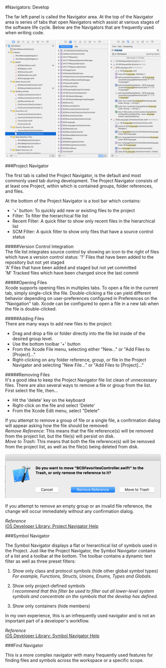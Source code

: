 #Navigators: Develop  

The far left panel is called the Navigator area. At the top of the Navigator area is series of tabs that open Navigators which assist at various stages of the software life cycle. Below are the Navigators that are frequently used when writing code.  

![developer-navigators](images/developer-navigators.png)  

###Project Navigator  

The first tab is called the Project Navigator, is the default and most commonly used tab during development. The Project Navigator consists of at least one Project, within which is contained groups, folder references, and files.

At the bottom of the Project Navigator is a tool bar which contains:  
* '+' button: To quickly add new or existing files to the project  
* Filter: To filter the hierarchical file list  
* Recent Filter: A quick filter to show only recent files in the hierarchical list  
* SCM Filter: A quick filter to show only files that have a source control status  

#####Version Control Integration  
The file list integrates source control by showing an icon to the right of files which have a version control status: '?' Files that have been added to the repository but not yet staged  
'A' Files that have been added and staged but not yet committed  
'M' Tracked files which have been changed since the last commit  

#####Opening Files  
Xcode supports opening files in multiples tabs. To open a file in the current tab, simply single-click the file. Double-clicking a file can yield different behavior depending on user-preferences configured in Preferences on the "Navigation" tab. Xcode can be configured to open a file in a new tab when the file is double-clicked.  

#####Adding Files  
There are many ways to add new files to the project:  
* Drag and drop a file or folder directly into the file list inside of the desired group level.  
* Use the bottom toolbar '+' button  
* From the Xcode File menu, selecting either "New..." or "Add Files to [Project]..."  
* Right-clicking on any folder reference, group, or file in the Project Navigator and selecting "New File..." or "Add Files to [Project]..."  

#####Removing Files  
It's a good idea to keep the Project Navigator file list clean of unnecessary files. There are also several ways to remove a file or group from the list. First select the file, then...  
* Hit the 'delete' key on the keyboard  
* Right-click on the file and select 'Delete'  
* From the Xcode Edit menu, select "Delete"  

If you attempt to remove a group of file or a single file, a confirmation dialog will appear asking how the file should be removed:  
*Remove Reference*: This means that the file reference(s) will be removed from the project list, but the file(s) will persist on disk.  
*Move to Trash*: This means that both the file reference(s) will be removed from the project list, as well as the file(s) being deleted from disk.  

![delete-confirmation-dialog](images/delete-confirmation-dialog.png)  

If you attempt to remove an empty group or an invalid file reference, the change will occur immediately without any confirmation dialog.  

*Reference*  
[iOS Developer Library: Project Navigator Help](https://developer.apple.com/library/ios/recipes/xcode_help-structure_navigator/articles/About_the_Project_Navigator.html)  

###Symbol Navigator  

The Symbol Navigator displays a flat or hierarchical list of symbols used in the Project. Just like the Project Navigator, the Symbol Navigator contains of a list and a toolbar at the bottom. The toolbar contains a dynamic text filter as well as three preset filters:  

1. Show only class and protocol symbols (hide other global symbol types)  
*For example, Functions, Structs, Unions, Enums, Types and Globals.*  

2. Show only project-defined symbols  
*I recommend that this filter be used to filter out all lower-level system symbols and concentrate on the symbols that the develop has defined.*  

3. Show only containers (hide members)  

In my own experience, this is an infrequently used navigator and is not an important part of a developer's workflow.  

*Reference*  
[iOS Developer Library: Symbol Navigator Help](https://developer.apple.com/library/ios/recipes/xcode_help-symbol_navigator/Recipe.html)  

###Find Navigator  

This is a more complex navigator with many frequently used features for finding files and symbols across the workspace or a specific scope.
